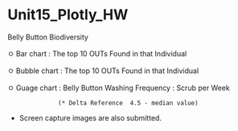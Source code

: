 # Unit15_Plotly_HW

Belly Button Biodiversity

ㅇ Bar chart : The top 10 OUTs Found in that Individual

ㅇ Bubble chart : The top 10 OUTs Found in that Individual

ㅇ Guage chart : Belly Button Washing Frequency : Scrub per Week

                  (* Delta Reference  4.5 - median value)


* Screen capture images are also submitted. 